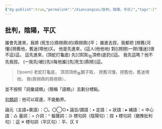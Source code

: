 ```yaml
---
{"dg-publish":true,"permalink":"/Xiancangzai/批判、陰陽、平仄/","tags":["格律","平仄","李去兹"],"created":"2025-04-29T18:11:07.118+08:00"}
---
```



## 批判，陰陽，平仄

誰會<span class="symbol" data-symbol="▸">先</span><span class="symbol" data-symbol="•">進</span><span class="symbol" data-symbol="<">來</span>，我<span class="symbol" data-symbol="▸">將</span>
<span class="symbol" data-symbol="•">(</span>死生)<span class="symbol" data-symbol="○">[</span><span class="symbol" data-symbol="○">(</span><span class="symbol" data-symbol="▸">鼎</span><span class="symbol" data-symbol="•">撈</span><span class="symbol" data-symbol="○">鼎</span>)的<span class="symbol" data-symbol="△">(</span><span class="symbol" data-symbol="•">鼎</span><span class="symbol" data-symbol="<">撈</span><span class="symbol" data-symbol="○">鼎</span>)]<span class="symbol" data-symbol="⊽">平</span>；
誰進去<span class="symbol" data-symbol="◑">捏</span>，我都<span class="symbol" data-symbol="^">把</span>
<span class="symbol" data-symbol="○">[</span><span class="symbol" data-symbol="•">撈</span><span class="symbol" data-symbol="+">舊</span><span class="symbol" data-symbol="○">(</span><span class="symbol" data-symbol="+">河</span><span class="symbol" data-symbol="△">懂</span>)]<span class="symbol" data-symbol="•">撈</span><span class="symbol" data-symbol="<">舊</span><span class="symbol" data-symbol="○">他</span>，<span class="symbol" data-symbol="•">舊</span><span class="symbol" data-symbol="<">迷</span><span class="symbol" data-symbol="○">(</span><span class="symbol" data-symbol="+">塔</span><span class="symbol" data-symbol="△">他</span>)<span class="symbol" data-symbol="⊽">仄</span>。
他是先進來，{這人<span class="symbol" data-symbol="▸">(</span><span class="symbol" data-symbol="∋">他</span><span class="symbol" data-symbol="∋">他</span>地)
<span class="symbol" data-symbol="^">對</span><span class="symbol" data-symbol="○">[</span><span class="symbol" data-symbol="+">(</span><span class="symbol" data-symbol="∋">撈</span><span class="symbol" data-symbol="∋">撈</span>)一<span class="symbol" data-symbol="=">撈</span><span class="symbol" data-symbol="△">(</span><span class="symbol" data-symbol="•">懂</span><span class="symbol" data-symbol="○">迷</span>)]很不<span class="symbol" data-symbol="+">這</span>}<span class="symbol" data-symbol="✕">這</span>。
<span class="symbol" data-symbol="○">這</span>先進來，<span class="symbol" data-symbol="○">(</span><span class="symbol" data-symbol="○">頂</span><span class="symbol" data-symbol="▸">蛇</span><span class="symbol" data-symbol="•">打</span><span class="symbol" data-symbol="<">龜</span><span class="symbol" data-symbol="○">底</span>)
<span class="symbol" data-symbol="▸">先</span><span class="symbol" data-symbol="•">[</span><span class="symbol" data-symbol="○">(</span><span class="symbol" data-symbol="•">頂</span><span class="symbol" data-symbol="○">頂</span>)<sub>在</sub><span class="symbol" data-symbol="▸">頂</span><span class="symbol" data-symbol="•">修</span><span class="symbol" data-symbol="○">(</span><span class="symbol" data-symbol="+">底</span><span class="symbol" data-symbol="△">扔</span>)]<span class="symbol" data-symbol="✕">這</span>。
我先<span class="symbol" data-symbol="•">這</span>嗎？他不先<span class="symbol" data-symbol="•">我</span><span class="symbol" data-symbol="◑">捏</span>。
<span class="symbol" data-symbol="○">(</span>一<span class="symbol" data-symbol="=">我</span><span class="symbol" data-symbol="△">先</span>)<span class="symbol" data-symbol="^">被</span><span class="symbol" data-symbol="○">[</span><span class="symbol" data-symbol="+">(</span><span class="symbol" data-symbol="∋">先</span>)<span class="symbol" data-symbol="△">(</span>每<span class="symbol" data-symbol="=">他</span><span class="symbol" data-symbol="△">誰</span>)]<span class="symbol" data-symbol="▸">先</span><span class="symbol" data-symbol="•">[</span><span class="symbol" data-symbol="•">死</span><span class="symbol" data-symbol="<">生</span><span class="symbol" data-symbol="○">(</span><span class="symbol" data-symbol="+">鼎</span><span class="symbol" data-symbol="△">撈</span>)]<span class="symbol" data-symbol="✕">這</span>。

> [!poem]
> <span class="underline symbol" data-symbol="△">老</span><span class="symbol" data-symbol="▸">蛇</span><span class="underline symbol" data-symbol="•">打</span><span class="underline symbol" data-symbol="<">龜</span><span class="underline symbol" data-symbol="△">底</span>，
> <span class="underline symbol" data-symbol="•">頂</span><span class="underline symbol" data-symbol="△">頂</span><span class="symbol" data-symbol="▸">頂</span><span class="symbol" data-symbol="•">修</span><sub>築</sub><span class="underline symbol">鋸子</span><span class="underline symbol" data-symbol="〇">取</span>，
> <span class="symbol" data-symbol="•">撈</span><span class="symbol" data-symbol="+">舊</span><span class="underline symbol" data-symbol="+">河</span><span class="underline symbol" data-symbol="〇">懂</span>，<span class="symbol" data-symbol="•">撈</span><span class="symbol" data-symbol="<">舊</span><span class="symbol" data-symbol="△">他</span>，<span class="symbol" data-symbol="•">舊</span><span class="symbol" data-symbol="<">迷</span><span class="underline symbol" data-symbol="+">塔</span><span class="underline symbol" data-symbol="〇">他</span>，
> 換<span class="underline symbol" data-symbol="〇">(</span><span class="underline symbol" data-symbol="▸">鼎</span><span class="underline symbol" data-symbol="•">撈</span><span class="underline symbol" data-symbol="〇">鼎</span>的<span class="underline symbol" data-symbol="•">鼎</span><span class="underline symbol" data-symbol="<">撈</span><span class="underline symbol" data-symbol="△">鼎</span>），

並不按照「詞彙語類」（簡稱「語類」）去劃分標點。

[句類詞](zotero://open-pdf/library/items/FJGKKL2T?page=57&annotation=GY5DD5EZ)：他可以寫邊，不能動界。

論元（主語+賓語）：〇。〇◯○◑
論旨/謂語：•
定語：+
狀語：▸
補語：<
中心語：△
量詞：=
介詞：^
擬聲詞：∋
標句詞（陰陽句）：捏 ◑
標句詞（猶豫批判句）：這 ✕
標句詞（平仄句）：平、仄 ⊽
